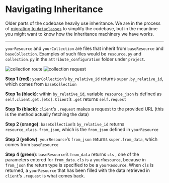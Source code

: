 # Navigating Inheritance

Older parts of the codebase heavily use inheritance.
We are in the process of [migrating to `dataclasses`](https://github.com/Datatamer/tamr-client/issues/309) to simplify the codebase, but in the meantime you might want to know how the inheritance machinery we have works.

---

`yourResource` and `yourCollection` are files that inherit from `baseResource` and `baseCollection`. Examples of such files would be `resource.py` and `collection.py` in the `attribute_configuration` folder under `project`.

![collection route](resource:collectionRoute.png)
![collection request](resource:collectionRequest.png)

**Step 1 (red)**: `yourCollection`’s `by_relative_id` returns `super.by_relative_id`, which comes from `baseCollection`

**Step 1a (black)**: within `by_relative_id`, variable `resource_json` is defined as `self.client.get.[etc]`. `Client`’s `.get` returns `self.request`

**Step 1b (black)**: `client`’s `.request` makes a request to the provided URL (this is the method actually fetching the data)

**Step 2 (orange)**: `baseCollection`’s `by_relative_id` returns `resource_class.from_json`, which is the `from_json` defined in `yourResource`

**Step 3 (yellow)**: `yourResource`’s `from_json` returns `super.from_data`, which comes from `baseResource`

**Step 4 (green)**: `baseResource`’s `from_data` returns `cls` , one of the parameters entered for `from_data`.
`cls` is a `yourResource`, because in `from_json` the return type is specified to be a `yourResource`.
When `cls` is returned, a `yourResource` that has been filled with the data retrieved in `client`’s `.request` is what comes back.
